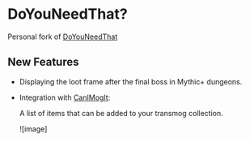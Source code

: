 # DoYouNeedThat?
Personal fork of [DoYouNeedThat](https://github.com/kraffslol/DoYouNeedThat)

## New Features
- Displaying the loot frame after the final boss in Mythic+ dungeons.

- Integration with [CanIMogIt](https://www.curseforge.com/wow/addons/can-i-mog-it):

  A list of items that can be added to your transmog collection.

  ![image]

